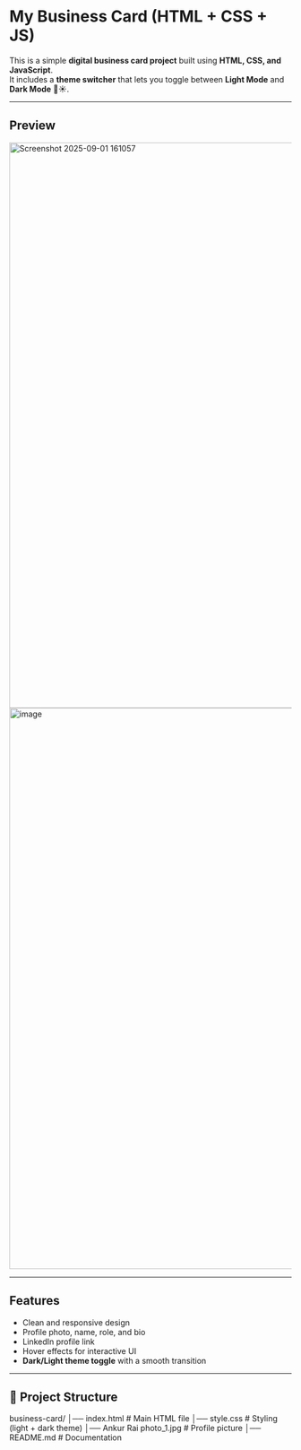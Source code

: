 # My Business Card (HTML + CSS + JS)

This is a simple **digital business card project** built using **HTML, CSS, and JavaScript**.  
It includes a **theme switcher** that lets you toggle between **Light Mode** and **Dark Mode** 🌙☀️.  

---

## Preview

<img width="1919" height="1009" alt="Screenshot 2025-09-01 161057" src="https://github.com/user-attachments/assets/10305db8-3765-4252-94c9-e30754045710" />

<img width="1919" height="1001" alt="image" src="https://github.com/user-attachments/assets/e9897fa6-d970-4969-a59b-6f2fe44673de" />

---

## Features
- Clean and responsive design  
- Profile photo, name, role, and bio  
- LinkedIn profile link  
- Hover effects for interactive UI  
- **Dark/Light theme toggle** with a smooth transition  

---

## 📂 Project Structure
business-card/
│── index.html # Main HTML file
│── style.css # Styling (light + dark theme)
│── Ankur Rai photo_1.jpg # Profile picture
│── README.md # Documentation
